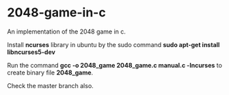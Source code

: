 # 2048-game-in-c
An implementation of the 2048 game in c. 

Install **ncurses** library in ubuntu by the sudo command **sudo apt-get install libncurses5-dev**

Run the command **gcc -o 2048_game 2048_game.c manual.c -lncurses** to create binary file **2048_game**.

Check the master branch also.

